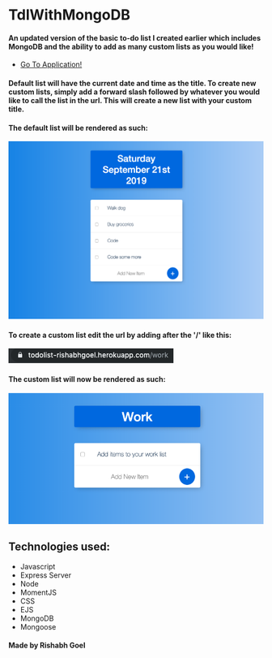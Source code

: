 # TdlWithMongoDB

#### An updated version of the basic to-do list I created earlier which includes MongoDB and the ability to add as many custom lists as you would like!

* [Go To Application!](https://todolist-rishabhgoel.herokuapp.com)

#### Default list will have the current date and time as the title. To create new custom lists, simply add a forward slash followed by whatever you would like to call the list in the url. This will create a new list with your custom title.

#### The default list will be rendered as such:
![screenshot](public/images/tdlSS.png)

#### To create a custom list edit the url by adding after the '/' like this:
![screenshot](public/images/tdlURLSS.png)

#### The custom list will now be rendered as such:
![screenshot](public/images/tdlCustListSS.png)

## Technologies used:

* Javascript
* Express Server
* Node
* MomentJS
* CSS
* EJS 
* MongoDB
* Mongoose

#### Made by Rishabh Goel